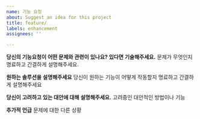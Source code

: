 ```yaml
---
name: 기능 요청
about: Suggest an idea for this project
title: feature/
labels: enhancement
assignees: ''

---
```


**당신의 기능요청이 어떤 문제와 관련이 있나요? 있다면 기술해주세요.**
문제가 무엇인지 명료하고 간결하게 설명해주세요.

**원하는 솔루션을 설명해주세요**
당신이 원하는 기능이 어떻게 작동할지 명료하고 간결하게 설명해주세요

**당신이 고려하고 있는 대안에 대해 설명해주세요.**
고려중인 대안적인 방법이나 기능

**추가적 언급**
문제에 대한 다른 상황
